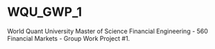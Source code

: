 # WQU_GWP_1
World Quant University Master of Science Financial Engineering - 560 Financial Markets - Group Work Project #1.
